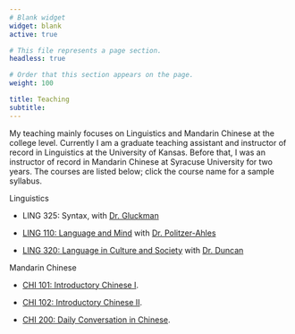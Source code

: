 ```yaml
---
# Blank widget
widget: blank
active: true

# This file represents a page section.
headless: true

# Order that this section appears on the page.
weight: 100

title: Teaching
subtitle:
---
```


My teaching mainly focuses on Linguistics and Mandarin Chinese at the college level. Currently I am a graduate teaching assistant and instructor of record in Linguistics at the University of Kansas. Before that, I was an instructor of record in Mandarin Chinese at Syracuse University for two years. The courses are listed below; click the course name for a sample syllabus. 

Linguistics

- LING 325: Syntax, with [Dr. Gluckman](https://linguistics.ku.edu/people/john-gluckman)

- [LING 110: Language and Mind](https://drive.google.com/file/d/1y5dRW4aRIKhU46zg64aOwixmdp3iVSD5/view?usp=share_link) with [Dr. Politzer-Ahles](https://linguistics.ku.edu/people/stephen-politzer-ahles)

- [LING 320: Language in Culture and Society](https://drive.google.com/file/d/1mJNb4jeu-AnELKYbv836ipH23ynt_UxZ/view?usp=sharing) with [Dr. Duncan](https://linguistics.ku.edu/people/philip-duncan)

Mandarin Chinese
- [CHI 101: Introductory Chinese I](https://drive.google.com/file/d/1sdYYMuDF5eH_N118-7fuWMr4EsE974lL/view?usp=sharing). 

- [CHI 102: Introductory Chinese II](https://drive.google.com/file/d/1nx5YrWFcoC81R44ew6oB0Cb3eJcvXagQ/view?usp=sharing). 

- [CHI 200: Daily Conversation in Chinese](https://drive.google.com/file/d/1r8MfzISZ3_TE-7DcuBpOklP2IZGPS6oX/view?usp=sharing). 

